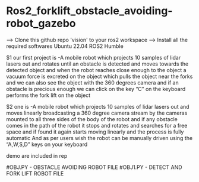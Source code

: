 # Ros2_forklift_obstacle_avoiding-robot_gazebo


 -->  Clone this github repo 'vision' to your ros2 workspace
 -->  Install all the required softwares
 Ubuntu 22.04 ROS2 Humble

$1 our first project is 
-A mobile robot which projects 10 samples of lidar lasers out and rotates until an obstacle is detected and moves towards the detected object and when the robot reaches close enough to the object a vacuum force is excreted on the object which pulls the object near the forks  and we can also see the object with the 360 degrees camera and if an obstacle is precious enough we can click on the key “C” on the keyboard performs the fork lift on the object


$2 one is 
-A mobile robot which projects 10 samples of lidar lasers out and moves linearly broadcasting a 360 degree camera stream by the cameras mounted to all three sides of the body of the robot and if any obstacle comes in the path of the robot it stops and rotates and searches for a free space and if found it again starts moving linearly and the process is fully automatic 
And as per users wish the robot can be manually driven using the “A,W,S,D” keys on your keyboard

demo are included in rep


#OBJ.PY  - OBSTACLE AVOIDING ROBOT FILE
#OBJ1.PY - DETECT AND FORK LIFT ROBOT FILE
